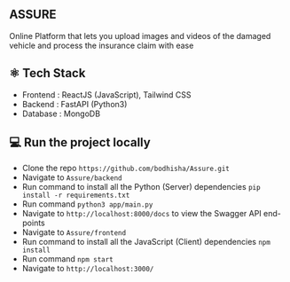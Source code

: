 ## ASSURE

Online Platform that lets you upload images and videos of the damaged vehicle and process the insurance claim with ease

## ⚛ Tech Stack
- Frontend : ReactJS (JavaScript), Tailwind CSS
- Backend : FastAPI (Python3)
- Database : MongoDB

## 💻 Run the project locally
- Clone the repo ```https://github.com/bodhisha/Assure.git```
- Navigate to ```Assure/backend```
- Run command to install all the Python (Server) dependencies ```pip install -r requirements.txt``` 
- Run command ```python3 app/main.py ```
- Navigate to ```http://localhost:8000/docs``` to view the Swagger API end-points
- Navigate to ```Assure/frontend```
- Run command to install all the JavaScript (Client) dependencies ```npm install``` 
- Run command ```npm start```
- Navigate to ```http://localhost:3000/```
